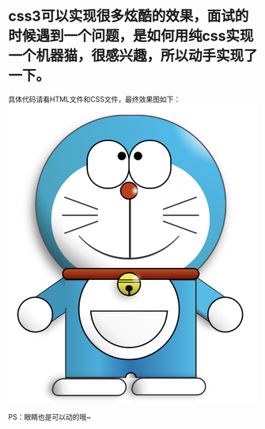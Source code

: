 # css3可以实现很多炫酷的效果，面试的时候遇到一个问题，是如何用纯css实现一个机器猫，很感兴趣，所以动手实现了一下。

具体代码请看HTML文件和CSS文件，最终效果图如下：
![roboatCat](jiqimao.png)

PS：眼睛也是可以动的哦~